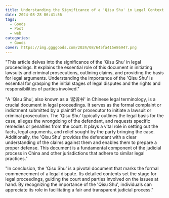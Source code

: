 ```yaml
---
title: Understanding the Significance of a 'Qisu Shu' in Legal Context
date: 2024-08-28 06:41:56
tags:
  - Goods
  - Post
  - web
categories:
  - Goods
cover: https://img.ggggoods.com/2024/08/645fa415e86947.png
---
```


"This article delves into the significance of the 'Qisu Shu' in legal proceedings. It explains the essential role of this document in initiating lawsuits and criminal prosecutions, outlining claims, and providing the basis for legal arguments. Understanding the importance of the 'Qisu Shu' is essential for grasping the initial stages of legal disputes and the rights and responsibilities of parties involved."

"A 'Qisu Shu', also known as a '起诉书' in Chinese legal terminology, is a crucial document in legal proceedings. It serves as the formal complaint or indictment submitted by a plaintiff or prosecutor to initiate a lawsuit or criminal prosecution. The 'Qisu Shu' typically outlines the legal basis for the case, alleges the wrongdoing of the defendant, and requests specific remedies or penalties from the court. It plays a vital role in setting out the facts, legal arguments, and relief sought by the party bringing the case. Additionally, the 'Qisu Shu' provides the defendant with a clear understanding of the claims against them and enables them to prepare a proper defense. This document is a fundamental component of the judicial process in China and other jurisdictions that adhere to similar legal practices."

"In conclusion, the 'Qisu Shu' is a pivotal document that marks the formal commencement of a legal dispute. Its detailed contents set the stage for legal proceedings, guiding the court and parties involved on the issues at hand. By recognizing the importance of the 'Qisu Shu', individuals can appreciate its role in facilitating a fair and transparent judicial process."
